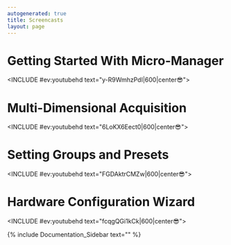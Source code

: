 ```yaml
---
autogenerated: true
title: Screencasts
layout: page
---
```


# Getting Started With Micro-Manager

&lt;INCLUDE \#ev:youtubehd text="y-R9WmhzPdI\|600\|center😎"&gt;

  

# Multi-Dimensional Acquisition

&lt;INCLUDE \#ev:youtubehd text="6LoKX6Eect0\|600\|center😎"&gt;

  

# Setting Groups and Presets

&lt;INCLUDE \#ev:youtubehd text="FGDAktrCMZw\|600\|center😎"&gt;

# Hardware Configuration Wizard

&lt;INCLUDE \#ev:youtubehd text="fcqgQGi1kCk\|600\|center😎"&gt;

{% include Documentation_Sidebar text="" %}
